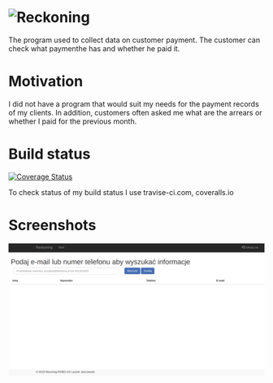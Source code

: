 # ![Reckoning](https://github.com/leszekjanczewski/Reckoning/blob/master/src/main/resources/static/images/reckoning_logo.png)

The program used to collect data on customer payment. The customer can check what paymenthe has and whether he paid it.

# Motivation

I did not have a program that would suit my needs for the payment records of my clients. In addition, customers often asked me what are the arrears or whether I paid for the previous month.

# Build status

[![Coverage Status](https://coveralls.io/repos/github/leszekjanczewski/Reckoning/badge.svg?branch=master)](https://coveralls.io/github/leszekjanczewski/Reckoning?branch=master)

To check status of my build status I use travise-ci.com, coveralls.io

# Screenshots

![Title site](media/Screenshot%20from%202019-02-07%2008-58-14.png)
